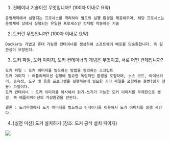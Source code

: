 1. 컨테이너 기술이란 무엇입니까? (100자 이내로 요약)
```
운영체제에서 실행되는 프로세스를 격리하여 별도의 실행 환경을 제공해주며, 해당 프로세스는 운영체제 상에서 실행되는 유일한 프로세스인 것처럼 작동하는 기술
```

2. 도커란 무엇입니까? (100자 이내로 요약)
```
Docker는 가볍고 휴대 가능한 컨테이너를 생성하여 소프트웨어 배포를 단순화합니다. 즉 일관성이 보장된다.

```

3. 도커 파일, 도커 이미지, 도커 컨테이너의 개념은 무엇이고, 서로 어떤 관계입니까?
```
도커 파일 : 도커 이미지를 빌드하는 방법을 정의하는 스크립트
도커 이미지 : 어플리케이션 실행에 필요한 독립적인 환경을 포함하며, 소스 코드, 라이브러리, 종속성, 도구 및 응용 프로그램을 실행하는데 필요한 기타 파일을 포함하는 불변(읽기 전용) 파일이다. 
도커 컨테이너 : 도커 이미지를 복사해서 읽기-쓰기가 가능한 도커 이미지를 무제한으로 생성. 즉 애플리케이션의 가상환경을 만든다.

결론 : 도커파일에서 도커 이미지를 빌드하고 컨테이너를 이용해서 도커 이미지를 실행 시킨다.
```

4. [실전 미션] 도커 설치하기 (참조: 도커 공식 설치 페이지)
<img src="https://github.com/drum-grammer/docker-pro-2312/assets/129818881/b8067f9c-8266-4a71-8a2b-d38597b56922">